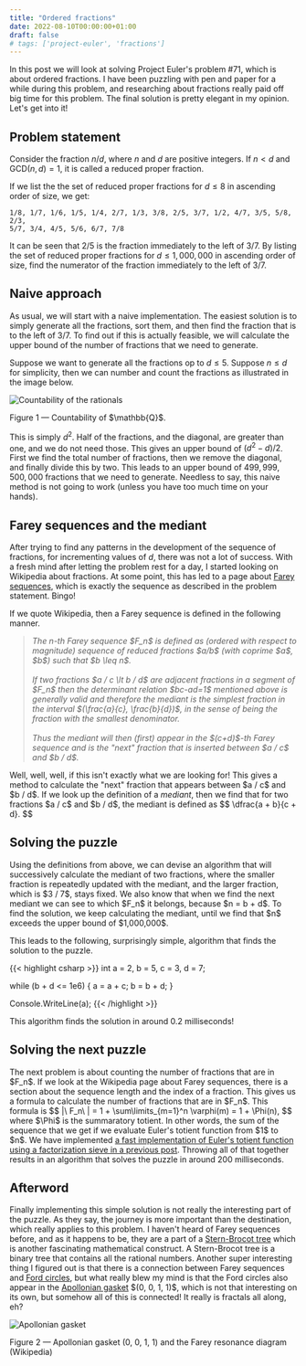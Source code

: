```yaml
---
title: "Ordered fractions"
date: 2022-08-10T00:00:00+01:00
draft: false
# tags: ['project-euler', 'fractions']
---
```


In this post we will look at solving Project Euler's problem #71, which is about ordered fractions.
I have been puzzling with pen and paper for a while during this problem, and researching about fractions really paid off big time for this problem.
The final solution is pretty elegant in my opinion. Let's get into it!

## Problem statement

Consider the fraction $n / d$, where $n$ and $d$ are positive integers. If $n \lt d$ and $\text{GCD}(n, d) = 1$, it is called a reduced proper fraction.

If we list the the set of reduced proper fractions for $d \leq 8$ in ascending order of size, we get:

```
1/8, 1/7, 1/6, 1/5, 1/4, 2/7, 1/3, 3/8, 2/5, 3/7, 1/2, 4/7, 3/5, 5/8, 2/3, 
5/7, 3/4, 4/5, 5/6, 6/7, 7/8
```

It can be seen that $2/5$ is the fraction immediately to the left of $3/7$. By listing the set of reduced proper fractions for $d \leq 1,000,000$ in ascending order of size, find the numerator of the fraction immediately to the left of $3/7$.

## Naive approach

As usual, we will start with a naive implementation. The easiest solution is to simply generate all the fractions, sort them, and then find the fraction that is to the left of $3/7$. To find out if this is actually feasible, we will calculate the upper bound of the number of fractions that we need to generate.

Suppose we want to generate all the fractions op to $d \leq 5$. Suppose $n \leq d$ for simplicity, then we can number and count the fractions as illustrated in the image below.

![Countability of the rationals](/ordered-fractions.png)
<figcaption>Figure 1 — Countability of $\mathbb{Q}$.</figcaption>

This is simply $d^2$. Half of the fractions, and the diagonal, are greater than one, and we do not need those. This gives an upper bound of $(d^2 - d) / 2$. First we find the total number of fractions, then we remove the diagonal, and finally divide this by two. This leads to an upper bound of $499,999,500,000$ fractions that we need to generate. Needless to say, this naive method is not going to work (unless you have too much time on your hands).

## Farey sequences and the mediant

After trying to find any patterns in the development of the sequence of fractions, for incrementing values of $d$, there was not a lot of success. With a fresh mind after letting the problem rest for a day, I started looking on Wikipedia about fractions. At some point, this has led to a page about <a href="https://en.wikipedia.org/wiki/Farey_sequence" target="_blank">Farey sequences</a>, which is exactly the sequence as described in the problem statement. Bingo!

If we quote Wikipedia, then a Farey sequence is defined in the following manner.

<blockquote>
<i>
  The n-th Farey sequence $F_n$ is defined as (ordered with respect to magnitude) sequence of reduced fractions $a/b$ (with coprime $a$, $b$) such that $b \leq n$.
  <br/><br/>
  If two fractions $a / c \lt b / d$ are adjacent fractions in a segment of $F_n$ then the determinant relation $bc-ad=1$ mentioned above is generally valid and therefore the mediant is the simplest fraction in the interval $(\frac{a}{c}, \frac{b}{d})$, in the sense of being the fraction with the smallest denominator.
  <br/><br/>
  Thus the mediant will then (first) appear in the $(c+d)$-th Farey sequence and is the "next" fraction that is inserted between $a / c$ and $b / d$.
</i>
</blockquote>

<p>
  Well, well, well, if this isn't exactly what we are looking for! This gives a method to calculate the "next" fraction that appears between $a / c$ and $b / d$.
  If we look up the definition of a <i>mediant</i>, then we find that for two fractions $a / c$ and $b / d$, the mediant is defined as
  $$
  \dfrac{a + b}{c + d}.
  $$
</p>

<h2>Solving the puzzle</h2>
<p>
  Using the definitions from above, we can devise an algorithm that will successively calculate the mediant of two fractions, where the smaller fraction is repeatedly updated with the mediant, and the larger fraction, which is $3 / 7$, stays fixed. We also know that when we find the next mediant we can see to which $F_n$ it belongs, because $n = b + d$. To find the solution, we keep calculating the mediant, until we find that $n$ exceeds the upper bound of $1,000,000$.
</p>
<p>
  This leads to the following, surprisingly simple, algorithm that finds the solution to the puzzle.
</p>

{{< highlight csharp >}}
int a = 2, b = 5, c = 3, d = 7;

while (b + d <= 1e6)
{
    a = a + c;
    b = b + d;
}

Console.WriteLine(a);
{{< /highlight >}}

<p>
  This algorithm finds the solution in around 0.2 milliseconds!
</p>

<h2>Solving the next puzzle</h2>
<p>
  The next problem is about counting the number of fractions that are in $F_n$. If we look at the Wikipedia page about Farey sequences, there is a section about the sequence length and the index of a fraction. This gives us a formula to calculate the number of fractions that are in $F_n$. This formula is
  $$
  |\ F_n\ | = 1 + \sum\limits_{m=1}^n \varphi(m) = 1 + \Phi(n),
  $$
  where $\Phi$ is the summaratory totient. In other words, the sum of the sequence that we get if we evaluate Euler's totient function from $1$ to $n$. We have implemented <a href="https://blog.rotgers.io/2022/08/totient-maximum.html" target="_blank">a fast implementation of Euler's totient function using a factorization sieve in a previous post</a>. Throwing all of that together results in an algorithm that solves the puzzle in around 200 milliseconds.
</p>

<h2>Afterword</h2>
<p>
  Finally implementing this simple solution is not really the interesting part of the puzzle. As they say, the journey is more important than the destination, which really applies to this problem. I haven't heard of Farey sequences before, and as it happens to be, they are a part of a <a href="https://en.wikipedia.org/wiki/Stern%E2%80%93Brocot_tree" target="_blank">Stern-Brocot tree</a> which is another fascinating mathematical construct. A Stern-Brocot tree is a binary tree that contains all the rational numbers. Another super interesting thing I figured out is that there is a connection between Farey sequences and <a href="https://en.wikipedia.org/wiki/Ford_circle" target="_blank">Ford circles</a>, but what really blew my mind is that the Ford circles also appear in the <a href="https://en.wikipedia.org/wiki/Apollonian_gasket" target="_blank">Apollonian gasket</a> $(0, 0, 1, 1)$, which is not that interesting on its own, but somehow all of this is connected! It really is fractals all along, eh?
</p>

![Apollonian gasket](/apollonian_gasket_farey.png)
<figcaption>Figure 2 — Apollonian gasket (0, 0, 1, 1) and the Farey resonance diagram (Wikipedia)</figcaption>